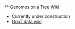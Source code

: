 ** Genomes on a Tree Wiki

- Currently under construction
- [GoaT data wiki](https://github.com/genomehubs/goat-data/wiki)
